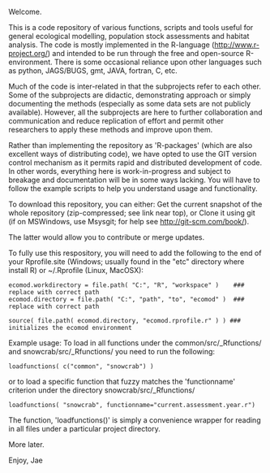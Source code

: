 

Welcome.


This is a code repository of various functions, scripts and tools useful for general ecological modelling, population stock assessments and habitat analysis. The code is mostly implemented in the R-language (http://www.r-project.org/) and intended to be run through the free and open-source R-environment. There is some occasional reliance upon other languages such as python, JAGS/BUGS, gmt, JAVA, fortran, C, etc.

Much of the code is inter-related in that the subprojects refer to each other. Some of the subprojects are didactic, demonstrating approach or simply documenting the methods (especially as some data sets are not publicly available). However, all the subprojects are here to further collaboration and communication and reduce replication of effort and permit other researchers to apply these methods and improve upon them. 

Rather than implementing the repository as 'R-packages' (which are also excellent ways of distributing code), we have opted to use the GIT version control mechanism as it permits rapid and distributed development of code. In other words, everything here is work-in-progress and subject to breakage and documentation will be in some ways lacking. You will have to follow the example scripts to help you understand usage and functionality.

To download this repository, you can either:
    Get the current snapshot of the whole repository (zip-compressed; see link near top), or 
    Clone it using git (if on MSWindows, use Msysgit; for help see http://git-scm.com/book/). 

The latter would allow you to contribute or merge updates. 


To fully use this respository, you will need to add the following to the end of your Rprofile.site (Windows; usually found in the "etc" directory where install R) or ~/.Rprofile (Linux, MacOSX):

    ecomod.workdirectory = file.path( "C:", "R", "workspace" )    ### replace with correct path
    ecomod.directory = file.path( "C:", "path", "to", "ecomod" )  ### replace with correct path
	
    source( file.path( ecomod.directory, "ecomod.rprofile.r" ) ) ### initializes the ecomod environment



Example usage: To load in all functions under the common/src/_Rfunctions/ and snowcrab/src/_Rfunctions/ you need to run the following:

    loadfunctions( c("common", "snowcrab") )  

or to load a specific function that fuzzy matches the 'functionname' criterion under the directory snowcrab/src/_Rfunctions/

    loadfunctions( "snowcrab", functionname="current.assessment.year.r")  


The function, 'loadfunctions()' is simply a convenience wrapper for reading in all files under a particular project directory. 

More later.

Enjoy,
Jae
